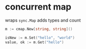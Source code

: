 # concurrent map

wraps `sync.Map` adds types and count

```go
m := cmap.New[string, string]()

isNew := m.Set("hello", "world")
value, ok := m.Get("hello")
```
